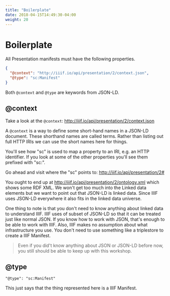 ```yaml
---
title: "Boilerplate"
date: 2018-04-15T14:49:30-04:00
weight: 20
---
```


# Boilerplate

All Presentation manifests must have the following properties.

```json
{
  "@context": "http://iiif.io/api/presentation/2/context.json",
  "@type": "sc:Manifest"
}
```

Both `@context` and `@type` are keywords from JSON-LD.

## @context

Take a look at the `@context`: http://iiif.io/api/presentation/2/context.json

A `@context` is a way to define some short-hand names in a JSON-LD document. These shorthand names are called terms. Rather than listing out full HTTP IRIs we can use the short names here for things.

You'll see how "sc" is used to map a property to an IRI, e.g. an HTTP identifier. If you look at some of the other properties you'll see them prefixed with "sc:".

Go ahead and visit where the "sc" points to: http://iiif.io/api/presentation/2#

You ought to end up at http://iiif.io/api/presentation/2/ontology.xml which shows some RDF XML. We won't get too much into the Linked data elements but we want to point out that JSON-LD is linked data. Since IIIF uses JSON-LD everywhere it also fits in the linked data universe.

One thing to note is that you don't need to know anything about linked data to understand IIIF. IIIF uses of subset of JSON-LD so that it can be treated just like normal JSON. If you know how to work with JSON, that's enough to be able to work with IIIF. Also, IIIF makes no assumption about what infrastructure you use. You don't need to use something like a triplestore to create a IIIF Manifest.

> Even if you did't know anything about JSON or JSON-LD before now, you still should be able to keep up with this workshop.

## @type

`"@type": "sc:Manifest"`

This just says that the thing represented here is a IIIF Manifest.
